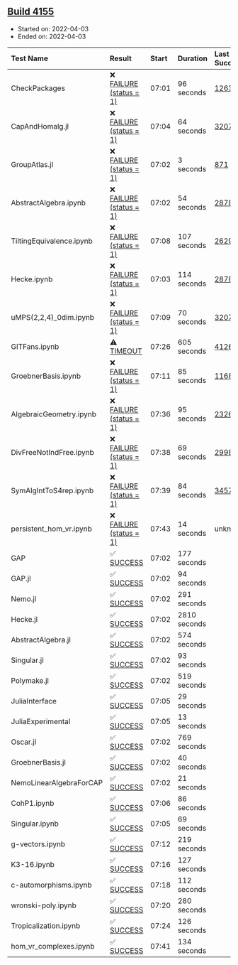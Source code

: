 ## [Build 4155](https://oscarci.mathematik.uni-kl.de/job/oscar-stable/4155/)

* Started on: 2022-04-03
* Ended on: 2022-04-03

| Test Name    | Result | Start | Duration | Last Success | First Failure |
|:-------------|:-------|:------|:---------|:-------------|:--------------|
| CheckPackages | ❌ [FAILURE (status = 1)](https://oscarci.mathematik.uni-kl.de/job/oscar-stable/4155/artifact/logs/build-4155/CheckPackages.log) | 07:01 | 96 seconds | [1263](https://oscarci.mathematik.uni-kl.de/job/oscar-stable/1263/) | [1264](https://oscarci.mathematik.uni-kl.de/job/oscar-stable/1264/) |
| CapAndHomalg.jl | ❌ [FAILURE (status = 1)](https://oscarci.mathematik.uni-kl.de/job/oscar-stable/4155/artifact/logs/build-4155/CapAndHomalg.jl.log) | 07:04 | 64 seconds | [3207](https://oscarci.mathematik.uni-kl.de/job/oscar-stable/3207/) | [3208](https://oscarci.mathematik.uni-kl.de/job/oscar-stable/3208/) |
| GroupAtlas.jl | ❌ [FAILURE (status = 1)](https://oscarci.mathematik.uni-kl.de/job/oscar-stable/4155/artifact/logs/build-4155/GroupAtlas.jl.log) | 07:02 | 3 seconds | [871](https://oscarci.mathematik.uni-kl.de/job/oscar-stable/871/) | [872](https://oscarci.mathematik.uni-kl.de/job/oscar-stable/872/) |
| AbstractAlgebra.ipynb | ❌ [FAILURE (status = 1)](https://oscarci.mathematik.uni-kl.de/job/oscar-stable/4155/artifact/logs/build-4155/AbstractAlgebra.ipynb.log) | 07:02 | 54 seconds | [2878](https://oscarci.mathematik.uni-kl.de/job/oscar-stable/2878/) | [2879](https://oscarci.mathematik.uni-kl.de/job/oscar-stable/2879/) |
| TiltingEquivalence.ipynb | ❌ [FAILURE (status = 1)](https://oscarci.mathematik.uni-kl.de/job/oscar-stable/4155/artifact/logs/build-4155/TiltingEquivalence.ipynb.log) | 07:08 | 107 seconds | [2629](https://oscarci.mathematik.uni-kl.de/job/oscar-stable/2629/) | [2630](https://oscarci.mathematik.uni-kl.de/job/oscar-stable/2630/) |
| Hecke.ipynb | ❌ [FAILURE (status = 1)](https://oscarci.mathematik.uni-kl.de/job/oscar-stable/4155/artifact/logs/build-4155/Hecke.ipynb.log) | 07:03 | 114 seconds | [2878](https://oscarci.mathematik.uni-kl.de/job/oscar-stable/2878/) | [2879](https://oscarci.mathematik.uni-kl.de/job/oscar-stable/2879/) |
| uMPS(2,2,4)_0dim.ipynb | ❌ [FAILURE (status = 1)](https://oscarci.mathematik.uni-kl.de/job/oscar-stable/4155/artifact/logs/build-4155/uMPS-2-2-4-_0dim.ipynb.log) | 07:09 | 70 seconds | [3207](https://oscarci.mathematik.uni-kl.de/job/oscar-stable/3207/) | [3208](https://oscarci.mathematik.uni-kl.de/job/oscar-stable/3208/) |
| GITFans.ipynb | ⚠ [TIMEOUT](https://oscarci.mathematik.uni-kl.de/job/oscar-stable/4155/artifact/logs/build-4155/GITFans.ipynb.log) | 07:26 | 605 seconds | [4126](https://oscarci.mathematik.uni-kl.de/job/oscar-stable/4126/) | [4127](https://oscarci.mathematik.uni-kl.de/job/oscar-stable/4127/) |
| GroebnerBasis.ipynb | ❌ [FAILURE (status = 1)](https://oscarci.mathematik.uni-kl.de/job/oscar-stable/4155/artifact/logs/build-4155/GroebnerBasis.ipynb.log) | 07:11 | 85 seconds | [1168](https://oscarci.mathematik.uni-kl.de/job/oscar-stable/1168/) | [1169](https://oscarci.mathematik.uni-kl.de/job/oscar-stable/1169/) |
| AlgebraicGeometry.ipynb | ❌ [FAILURE (status = 1)](https://oscarci.mathematik.uni-kl.de/job/oscar-stable/4155/artifact/logs/build-4155/AlgebraicGeometry.ipynb.log) | 07:36 | 95 seconds | [2326](https://oscarci.mathematik.uni-kl.de/job/oscar-stable/2326/) | [2327](https://oscarci.mathematik.uni-kl.de/job/oscar-stable/2327/) |
| DivFreeNotIndFree.ipynb | ❌ [FAILURE (status = 1)](https://oscarci.mathematik.uni-kl.de/job/oscar-stable/4155/artifact/logs/build-4155/DivFreeNotIndFree.ipynb.log) | 07:38 | 69 seconds | [2998](https://oscarci.mathematik.uni-kl.de/job/oscar-stable/2998/) | [2999](https://oscarci.mathematik.uni-kl.de/job/oscar-stable/2999/) |
| SymAlgIntToS4rep.ipynb | ❌ [FAILURE (status = 1)](https://oscarci.mathematik.uni-kl.de/job/oscar-stable/4155/artifact/logs/build-4155/SymAlgIntToS4rep.ipynb.log) | 07:39 | 84 seconds | [3457](https://oscarci.mathematik.uni-kl.de/job/oscar-stable/3457/) | [3458](https://oscarci.mathematik.uni-kl.de/job/oscar-stable/3458/) |
| persistent_hom_vr.ipynb | ❌ [FAILURE (status = 1)](https://oscarci.mathematik.uni-kl.de/job/oscar-stable/4155/artifact/logs/build-4155/persistent_hom_vr.ipynb.log) | 07:43 | 14 seconds | unknown | unknown |
| GAP | ✅ [SUCCESS](https://oscarci.mathematik.uni-kl.de/job/oscar-stable/4155/artifact/logs/build-4155/GAP.log) | 07:02 | 177 seconds |  |  |
| GAP.jl | ✅ [SUCCESS](https://oscarci.mathematik.uni-kl.de/job/oscar-stable/4155/artifact/logs/build-4155/GAP.jl.log) | 07:02 | 94 seconds |  |  |
| Nemo.jl | ✅ [SUCCESS](https://oscarci.mathematik.uni-kl.de/job/oscar-stable/4155/artifact/logs/build-4155/Nemo.jl.log) | 07:02 | 291 seconds |  |  |
| Hecke.jl | ✅ [SUCCESS](https://oscarci.mathematik.uni-kl.de/job/oscar-stable/4155/artifact/logs/build-4155/Hecke.jl.log) | 07:02 | 2810 seconds |  |  |
| AbstractAlgebra.jl | ✅ [SUCCESS](https://oscarci.mathematik.uni-kl.de/job/oscar-stable/4155/artifact/logs/build-4155/AbstractAlgebra.jl.log) | 07:02 | 574 seconds |  |  |
| Singular.jl | ✅ [SUCCESS](https://oscarci.mathematik.uni-kl.de/job/oscar-stable/4155/artifact/logs/build-4155/Singular.jl.log) | 07:02 | 93 seconds |  |  |
| Polymake.jl | ✅ [SUCCESS](https://oscarci.mathematik.uni-kl.de/job/oscar-stable/4155/artifact/logs/build-4155/Polymake.jl.log) | 07:02 | 519 seconds |  |  |
| JuliaInterface | ✅ [SUCCESS](https://oscarci.mathematik.uni-kl.de/job/oscar-stable/4155/artifact/logs/build-4155/JuliaInterface.log) | 07:05 | 29 seconds |  |  |
| JuliaExperimental | ✅ [SUCCESS](https://oscarci.mathematik.uni-kl.de/job/oscar-stable/4155/artifact/logs/build-4155/JuliaExperimental.log) | 07:05 | 13 seconds |  |  |
| Oscar.jl | ✅ [SUCCESS](https://oscarci.mathematik.uni-kl.de/job/oscar-stable/4155/artifact/logs/build-4155/Oscar.jl.log) | 07:02 | 769 seconds |  |  |
| GroebnerBasis.jl | ✅ [SUCCESS](https://oscarci.mathematik.uni-kl.de/job/oscar-stable/4155/artifact/logs/build-4155/GroebnerBasis.jl.log) | 07:02 | 40 seconds |  |  |
| NemoLinearAlgebraForCAP | ✅ [SUCCESS](https://oscarci.mathematik.uni-kl.de/job/oscar-stable/4155/artifact/logs/build-4155/NemoLinearAlgebraForCAP.log) | 07:02 | 21 seconds |  |  |
| CohP1.ipynb | ✅ [SUCCESS](https://oscarci.mathematik.uni-kl.de/job/oscar-stable/4155/artifact/logs/build-4155/CohP1.ipynb.log) | 07:06 | 86 seconds |  |  |
| Singular.ipynb | ✅ [SUCCESS](https://oscarci.mathematik.uni-kl.de/job/oscar-stable/4155/artifact/logs/build-4155/Singular.ipynb.log) | 07:05 | 69 seconds |  |  |
| g-vectors.ipynb | ✅ [SUCCESS](https://oscarci.mathematik.uni-kl.de/job/oscar-stable/4155/artifact/logs/build-4155/g-vectors.ipynb.log) | 07:12 | 219 seconds |  |  |
| K3-16.ipynb | ✅ [SUCCESS](https://oscarci.mathematik.uni-kl.de/job/oscar-stable/4155/artifact/logs/build-4155/K3-16.ipynb.log) | 07:16 | 127 seconds |  |  |
| c-automorphisms.ipynb | ✅ [SUCCESS](https://oscarci.mathematik.uni-kl.de/job/oscar-stable/4155/artifact/logs/build-4155/c-automorphisms.ipynb.log) | 07:18 | 112 seconds |  |  |
| wronski-poly.ipynb | ✅ [SUCCESS](https://oscarci.mathematik.uni-kl.de/job/oscar-stable/4155/artifact/logs/build-4155/wronski-poly.ipynb.log) | 07:20 | 280 seconds |  |  |
| Tropicalization.ipynb | ✅ [SUCCESS](https://oscarci.mathematik.uni-kl.de/job/oscar-stable/4155/artifact/logs/build-4155/Tropicalization.ipynb.log) | 07:24 | 126 seconds |  |  |
| hom_vr_complexes.ipynb | ✅ [SUCCESS](https://oscarci.mathematik.uni-kl.de/job/oscar-stable/4155/artifact/logs/build-4155/hom_vr_complexes.ipynb.log) | 07:41 | 134 seconds |  |  |
